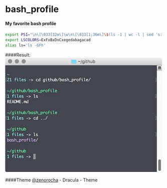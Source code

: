 # bash_profile
#### My favorite bash profile
```bash
export PS1="\n\[\033[32m\]\w\n\[\033[1;36m\]\$(ls -1 | wc -l | sed 's: ::g') files\[\033[0m\] -> \[\033[0m\]"
export LSCOLORS=ExFxBxDxCxegedabagacad
alias ls='ls -GFh'
```
####Result:
![Pratyush's Bash Profile](./results.png)

####Theme
[@zenorocha](https://github.com/zenorocha/dracula-theme) - Dracula - Theme
